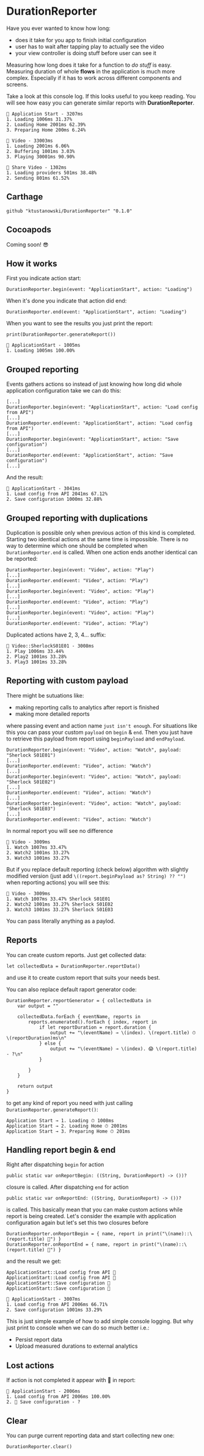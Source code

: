 # DurationReporter
Have you ever wanted to know how long:
* does it take for you app to finish initial configuration
* user has to wait after tapping play to actually see the video
* your view controller is doing stuff before user can see it

Measuring how long does it take for a function to *do stuff* is easy. Measuring duration of whole **flows** in the application is much more complex. Especially if it has to work across different components and screens. 

Take a look at this console log. If this looks useful to you keep reading. You will see how easy you can generate similar reports with **DurationReporter**.
```
🚀 Application Start - 3207ms
1. Loading 1006ms 31.37%
2. Loading Home 2001ms 62.39%
3. Preparing Home 200ms 6.24%

🚀 Video - 33003ms
1. Loading 2001ms 6.06%
2. Buffering 1001ms 3.03%
3. Playing 30001ms 90.90%

🚀 Share Video - 1302ms
1. Loading providers 501ms 38.48% 
2. Sending 801ms 61.52% 
```

## Carthage
```
github "ktustanowski/DurationReporter" "0.1.0"
```

## Cocoapods
Coming soon! 😎

## How it works
First you indicate action start:

```
DurationReporter.begin(event: "ApplicationStart", action: "Loading")
```

When it's done you indicate that action did end:

```
DurationReporter.end(event: "ApplicationStart", action: "Loading")
```
When you want to see the results you just print the report:
```
print(DurationReporter.generateReport())
```
```
🚀 ApplicationStart - 1005ms
1. Loading 1005ms 100.00%
```

## Grouped reporting
Events gathers actions so instead of just knowing how long did whole application configuration take we can do this:
```
[...]
DurationReporter.begin(event: "ApplicationStart", action: "Load config from API")
[...]
DurationReporter.end(event: "ApplicationStart", action: "Load config from API")
[...]
DurationReporter.begin(event: "ApplicationStart", action: "Save configuration")
[...]
DurationReporter.end(event: "ApplicationStart", action: "Save configuration")
[...]
```
And the result:
```
🚀 ApplicationStart - 3041ms
1. Load config from API 2041ms 67.12%
2. Save configuration 1000ms 32.88%
```
## Grouped reporting with duplications
Duplication is possible only when previous action of this kind is completed. Starting two identical actions at the same time is impossible. There is no way to determine which one should be completed when `DurationReporter.end` is called.
When one action ends another identical can be reported:

```
DurationReporter.begin(event: "Video", action: "Play")
[...]
DurationReporter.end(event: "Video", action: "Play")
[...]
DurationReporter.begin(event: "Video", action: "Play")
[...]
DurationReporter.end(event: "Video", action: "Play")
[...]
DurationReporter.begin(event: "Video", action: "Play")
[...]
DurationReporter.end(event: "Video", action: "Play")

```
Duplicated actions have 2, 3, 4... suffix:
```
🚀 Video::SherlockS01E01 - 3008ms
1. Play 1006ms 33.44%
2. Play2 1001ms 33.28%
3. Play3 1001ms 33.28%
```
## Reporting with custom payload
There might be sutuations like:
* making reporting calls to analytics after report is finished
* making more detailed reports

where passing event and action name `just isn't enough`. For situations like this you can pass your custom `payload` on `begin` & `end`. Then you just have to retrieve this payload from report using `beginPayload` and `endPayload`.
```
DurationReporter.begin(event: "Video", action: "Watch", payload: "Sherlock S01E01")
[...]
DurationReporter.end(event: "Video", action: "Watch")
[...]
DurationReporter.begin(event: "Video", action: "Watch", payload: "Sherlock S01E02")
[...]
DurationReporter.end(event: "Video", action: "Watch")
[...]
DurationReporter.begin(event: "Video", action: "Watch", payload: "Sherlock S01E03")
[...]
DurationReporter.end(event: "Video", action: "Watch")
```
In normal report you will see no difference
```
🚀 Video - 3009ms
1. Watch 1007ms 33.47%
2. Watch2 1001ms 33.27%
3. Watch3 1001ms 33.27%
```
But if you replace default reporting (check below) algorithm with slightly modified version (just add `\((report.beginPayload as? String) ?? "")` when reporting actions) you will see this:
```
🚀 Video - 3009ms
1. Watch 1007ms 33.47% Sherlock S01E01
2. Watch2 1001ms 33.27% Sherlock S01E02
3. Watch3 1001ms 33.27% Sherlock S01E03
```
You can pass literally anything as a paylod.


## Reports
You can create custom reports. Just get collected data:
```
let collectedData = DurationReporter.reportData()
```
and use it to create custom report that suits your needs best.

You can also replace default raport generator code:
```
DurationReporter.reportGenerator = { collectedData in
    var output = ""
    
    collectedData.forEach { eventName, reports in
        reports.enumerated().forEach { index, report in
            if let reportDuration = report.duration {
                output += "\(eventName) → \(index). \(report.title) ⏱ \(reportDuration)ms\n"
            } else {
                output += "\(eventName) → \(index). 😱 \(report.title) - ?\n"
            }
            
        }
    }
    
    return output
}
```
to get any kind of report you need with just calling `DurationReporter.generateReport()`:
```
Application Start → 1. Loading ⏱ 1008ms 
Application Start → 2. Loading Home ⏱ 2001ms 
Application Start → 3. Preparing Home ⏱ 201ms 
```

## Handling report begin & end
Right after dispatching `begin` for action
```
public static var onReportBegin: ((String, DurationReport) -> ())?
```
closure is called. After dispatching `end` for action
```
public static var onReportEnd: ((String, DurationReport) -> ())?
```
is called.
This basically mean that you can make custom actions while report is being created. Let's consider the example with application configuration again but let's set this two closures before
```
DurationReporter.onReportBegin = { name, report in print("\(name)::\(report.title) 🚀") }
DurationReporter.onReportEnd = { name, report in print("\(name)::\(report.title) 🎉") }
```
and the result we get:
```
ApplicationStart::Load config from API 🚀
ApplicationStart::Load config from API 🎉
ApplicationStart::Save configuration 🚀
ApplicationStart::Save configuration 🎉

🚀 ApplicationStart - 3007ms
1. Load config from API 2006ms 66.71%
2. Save configuration 1001ms 33.29%
```
This is just simple example of how to add simple console logging. But why just print to console when we can do so much better i.e.:
* Persist report data
* Upload measured durations to external analytics
## Lost actions
If action is not completed it appear with 🔴 in report:
```
🚀 ApplicationStart - 2006ms
1. Load config from API 2006ms 100.00%
2. 🔴 Save configuration - ?
```
## Clear
You can purge current reporting data and start collecting new one:
```
DurationReporter.clear()
```
